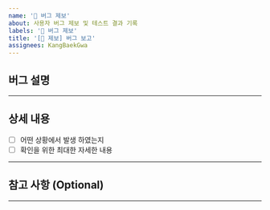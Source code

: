 ```yaml
---
name: '🐞 버그 제보'
about: 사용자 버그 제보 및 테스트 결과 기록
labels: '🐞 버그 제보'
title: '[🐞 제보] 버그 보고'
assignees: KangBaekGwa
---
```


## 버그 설명

<!-- 버그 상황 설명-->

---

## 상세 내용

- [ ] 어떤 상황에서 발생 하였는지
- [ ] 확인을 위한 최대한 자세한 내용

---

## 참고 사항 (Optional)

---
